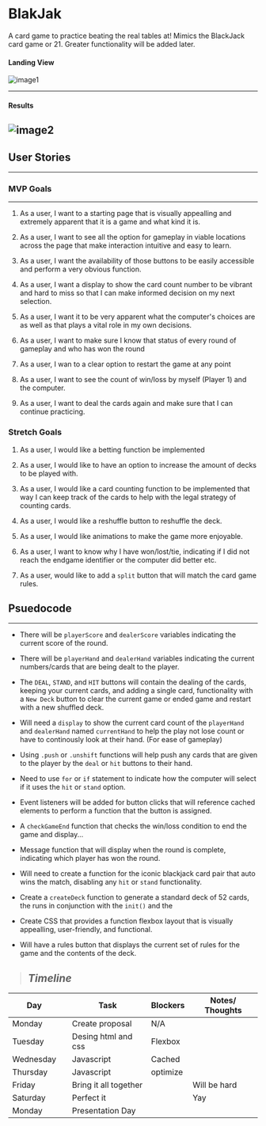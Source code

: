 # BlakJak

A card game to practice beating the real tables at! Mimics the BlackJack card game or 21. Greater functionality will be added later.

 #### **Landing View**
    
 ![image1](https://i.imgur.com/SmUSV9a.jpeg)

---
#### **Results**
![image2](https://i.imgur.com/IzuM29O.jpeg)
 ---
## **User Stories**
---

### MVP Goals
---
1. As a user, I want to a starting page that is visually appealling and extremely apparent that it is a game and what kind it is.

2. As a user, I want to see all the option for gameplay in viable locations across the page that make interaction intuitive and easy to learn.

3. As a user, I want the availability of those buttons to be easily accessible and perform a very obvious function.

4. As a user, I want a display to show the card count number to be vibrant and hard to miss so that I can make informed decision on my next selection.

5. As a user, I want it to be very apparent what the computer's choices are as well as that plays a vital role in my own decisions.



6. As a user, I want to make sure I know that status of every round of gameplay and who has won the round

7. As a user, I wan to a clear option to restart the game at any point 

8. As a user, I want to see the count of win/loss by myself (Player 1) and the computer.

9. As a user, I want to deal the cards again and make sure that I can continue practicing.


### Stretch Goals
1. As a user, I would like a betting function be implemented

2. As a user, I would like to have an option to increase the amount of decks to be played with.

3. As a user, I would like a card counting function to be implemented that way I can keep track of the cards to help with the legal strategy of counting cards.

4. As a user, I would like a reshuffle button to reshuffle the deck.

5. As a user, I would like animations to make the game more enjoyable.

6. As a user, I want to know why I have won/lost/tie, indicating if I did not reach the endgame identifier or the computer did better etc.

7. As a user, would like to add a `split` button that will match the card game rules.


## **Psuedocode**
---
* There will be `playerScore` and `dealerScore` variables indicating the current score of the round.

* There will be `playerHand` and `dealerHand` variables indicating the current numbers/cards that are being dealt to the player.

* The `DEAL`, `STAND`, and `HIT` buttons will contain the dealing of the cards, keeping your current cards, and adding a single card, functionality with a `New Deck` button to clear the current game or ended game and restart with a new shuffled deck.

* Will need a `display` to show the current card count of the `playerHand` and `dealerHand` named `currentHand` to help the play not lose count or have to continously look at their hand. (For ease of gameplay)

* Using `.push` or `.unshift` functions will help push any cards that are given to the player by the `deal` or `hit` buttons to their hand.

* Need to use `for` or `if` statement to indicate how the computer will select if it uses the `hit` or `stand` option.

* Event listeners will be added for button clicks that will reference cached elements to perform a function that the button is assigned.

* A `checkGameEnd` function that checks the win/loss condition to end the game and display...

* Message function that will display when the round is complete, indicating which player has won the round.
 
* Will need to create a function for the iconic blackjack card pair that auto wins the match, disabling any `hit` or `stand` functionality.

* Create a `createDeck` function to generate a standard deck of 52 cards, the runs in conjunction with the `init()` and the 

* Create CSS that provides a function flexbox layout that is visually appealling, user-friendly, and functional.

* Will have a rules button that displays the current set of rules for the game and the contents of the deck.

> ## ***Timeline***

| Day        |   | Task                               | Blockers | Notes/ Thoughts |
|------------|---|------------------------------------|----------|-----------------|
| Monday     |   | Create proposal                    |      N/A |                 |
| Tuesday    |   | Desing html and css                | Flexbox  |                 |
| Wednesday  |   | Javascript                         |  Cached  |                 |
| Thursday   |   | Javascript                         | optimize |                 |
| Friday     |   | Bring it all together              |          | Will be hard    |
| Saturday   |   | Perfect it                         |          | Yay             |
| Monday     |   | Presentation Day                   |          |                 |
